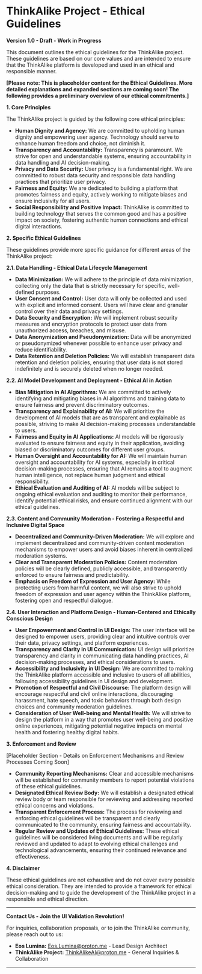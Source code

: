 # ThinkAlike Project - Ethical Guidelines

**Version 1.0 - Draft - Work in Progress**

This document outlines the ethical guidelines for the ThinkAlike project. These guidelines are based on our core values and are intended to ensure that the ThinkAlike platform is developed and used in an ethical and responsible manner.

**[Please note: This is placeholder content for the Ethical Guidelines. More detailed explanations and expanded sections are coming soon!  The following provides a preliminary overview of our ethical commitments.]**

**1. Core Principles**

The ThinkAlike project is guided by the following core ethical principles:

*   **Human Dignity and Agency:**  We are committed to upholding human dignity and empowering user agency. Technology should serve to enhance human freedom and choice, not diminish it.
*   **Transparency and Accountability:**  Transparency is paramount. We strive for open and understandable systems, ensuring accountability in data handling and AI decision-making.
*   **Privacy and Data Security:**  User privacy is a fundamental right. We are committed to robust data security and responsible data handling practices that prioritize user privacy.
*   **Fairness and Equity:**  We are dedicated to building a platform that promotes fairness and equity, actively working to mitigate biases and ensure inclusivity for all users.
*   **Social Responsibility and Positive Impact:**  ThinkAlike is committed to building technology that serves the common good and has a positive impact on society, fostering authentic human connections and ethical digital interactions.

**2. Specific Ethical Guidelines**

These guidelines provide more specific guidance for different areas of the ThinkAlike project:

**2.1. Data Handling - Ethical Data Lifecycle Management**

*   **Data Minimization:** We will adhere to the principle of data minimization, collecting only the data that is strictly necessary for specific, well-defined purposes.
*   **User Consent and Control:** User data will only be collected and used with explicit and informed consent. Users will have clear and granular control over their data and privacy settings.
*   **Data Security and Encryption:** We will implement robust security measures and encryption protocols to protect user data from unauthorized access, breaches, and misuse.
*   **Data Anonymization and Pseudonymization:** Data will be anonymized or pseudonymized whenever possible to enhance user privacy and reduce identifiability.
*   **Data Retention and Deletion Policies:** We will establish transparent data retention and deletion policies, ensuring that user data is not stored indefinitely and is securely deleted when no longer needed.

**2.2. AI Model Development and Deployment - Ethical AI in Action**

*   **Bias Mitigation in AI Algorithms:** We are committed to actively identifying and mitigating biases in AI algorithms and training data to ensure fairness and prevent discriminatory outcomes.
*   **Transparency and Explainability of AI:** We will prioritize the development of AI models that are as transparent and explainable as possible, striving to make AI decision-making processes understandable to users.
*   **Fairness and Equity in AI Applications:**  AI models will be rigorously evaluated to ensure fairness and equity in their application, avoiding biased or discriminatory outcomes for different user groups.
*   **Human Oversight and Accountability for AI:** We will maintain human oversight and accountability for AI systems, especially in critical decision-making processes, ensuring that AI remains a tool to augment human intelligence, not replace human judgment and ethical responsibility.
*   **Ethical Evaluation and Auditing of AI:**  AI models will be subject to ongoing ethical evaluation and auditing to monitor their performance, identify potential ethical risks, and ensure continued alignment with our ethical guidelines.

**2.3. Content and Community Moderation - Fostering a Respectful and Inclusive Digital Space**

*   **Decentralized and Community-Driven Moderation:** We will explore and implement decentralized and community-driven content moderation mechanisms to empower users and avoid biases inherent in centralized moderation systems.
*   **Clear and Transparent Moderation Policies:** Content moderation policies will be clearly defined, publicly accessible, and transparently enforced to ensure fairness and predictability.
*   **Emphasis on Freedom of Expression and User Agency:** While protecting users from harmful content, we will also strive to uphold freedom of expression and user agency within the ThinkAlike platform, fostering open and respectful dialogue.

**2.4. User Interaction and Platform Design - Human-Centered and Ethically Conscious Design**

*   **User Empowerment and Control in UI Design:** The user interface will be designed to empower users, providing clear and intuitive controls over their data, privacy settings, and platform experiences.
*   **Transparency and Clarity in UI Communication:**  UI design will prioritize transparency and clarity in communicating data handling practices, AI decision-making processes, and ethical considerations to users.
*   **Accessibility and Inclusivity in UI Design:** We are committed to making the ThinkAlike platform accessible and inclusive to users of all abilities, following accessibility guidelines in UI design and development.
*   **Promotion of Respectful and Civil Discourse:**  The platform design will encourage respectful and civil online interactions, discouraging harassment, hate speech, and toxic behaviors through both design choices and community moderation guidelines.
*   **Consideration of User Well-being and Mental Health:**  We will strive to design the platform in a way that promotes user well-being and positive online experiences, mitigating potential negative impacts on mental health and fostering healthy digital habits.

**3. Enforcement and Review**

[Placeholder Section - Details on Enforcement Mechanisms and Review Processes Coming Soon]

*   **Community Reporting Mechanisms:** Clear and accessible mechanisms will be established for community members to report potential violations of these ethical guidelines.
*   **Designated Ethical Review Body:**  We will establish a designated ethical review body or team responsible for reviewing and addressing reported ethical concerns and violations.
*   **Transparent Enforcement Process:**  The process for reviewing and enforcing ethical guidelines will be transparent and clearly communicated to the community, ensuring fairness and accountability.
*   **Regular Review and Updates of Ethical Guidelines:** These ethical guidelines will be considered living documents and will be regularly reviewed and updated to adapt to evolving ethical challenges and technological advancements, ensuring their continued relevance and effectiveness.

**4. Disclaimer**

These ethical guidelines are not exhaustive and do not cover every possible ethical consideration. They are intended to provide a framework for ethical decision-making and to guide the development of the ThinkAlike project in a responsible and ethical direction.

---

**Contact Us - Join the UI Validation Revolution!**

For inquiries, collaboration proposals, or to join the ThinkAlike community, please reach out to us:

*   **Eos Lumina:** [Eos.Lumina@proton.me](mailto:Eos.Lumina@proton.me) - Lead Design Architect
*   **ThinkAlike Project:** [ThinkAlikeAI@proton.me](mailto:ThinkAlikeAI@proton.me) - General Inquiries & Collaboration

---

